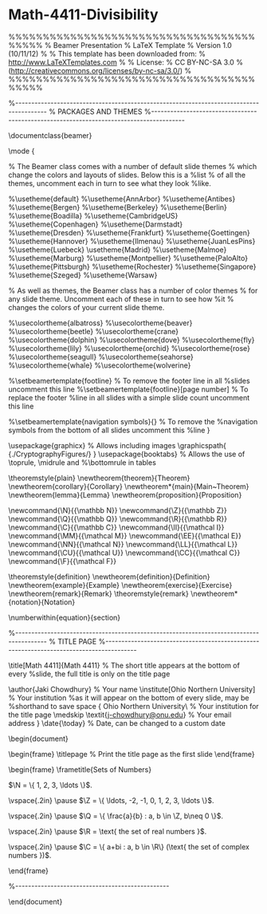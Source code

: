 # Math-4411-Divisibility
%%%%%%%%%%%%%%%%%%%%%%%%%%%%%%%%%%%%%%%%%
% Beamer Presentation
% LaTeX Template
% Version 1.0 (10/11/12)
%
% This template has been downloaded from:
% http://www.LaTeXTemplates.com
%
% License:
% CC BY-NC-SA 3.0
%(http://creativecommons.org/licenses/by-nc-sa/3.0/)
%
%%%%%%%%%%%%%%%%%%%%%%%%%%%%%%%%%%%%%%%%%

%----------------------------------------------------------------------------------------
%	PACKAGES AND THEMES
%----------------------------------------------------------------------------------------

\documentclass{beamer}

\mode<presentation> {

% The Beamer class comes with a number of default slide themes
% which change the colors and layouts of slides. Below this is a %list
% of all the themes, uncomment each in turn to see what they look %like.

%\usetheme{default}
%\usetheme{AnnArbor}
%\usetheme{Antibes}
%\usetheme{Bergen}
%\usetheme{Berkeley}
%\usetheme{Berlin}
%\usetheme{Boadilla}
%\usetheme{CambridgeUS}
%\usetheme{Copenhagen}
%\usetheme{Darmstadt}
%\usetheme{Dresden}
%\usetheme{Frankfurt}
%\usetheme{Goettingen}
%\usetheme{Hannover}
%\usetheme{Ilmenau}
%\usetheme{JuanLesPins}
%\usetheme{Luebeck}
\usetheme{Madrid}
%\usetheme{Malmoe}
%\usetheme{Marburg}
%\usetheme{Montpellier}
%\usetheme{PaloAlto}
%\usetheme{Pittsburgh}
%\usetheme{Rochester}
%\usetheme{Singapore}
%\usetheme{Szeged}
%\usetheme{Warsaw}

% As well as themes, the Beamer class has a number of color themes
% for any slide theme. Uncomment each of these in turn to see how %it
% changes the colors of your current slide theme.

%\usecolortheme{albatross}
%\usecolortheme{beaver}
%\usecolortheme{beetle}
%\usecolortheme{crane}
%\usecolortheme{dolphin}
%\usecolortheme{dove}
%\usecolortheme{fly}
%\usecolortheme{lily}
%\usecolortheme{orchid}
%\usecolortheme{rose}
%\usecolortheme{seagull}
%\usecolortheme{seahorse}
%\usecolortheme{whale}
%\usecolortheme{wolverine}

%\setbeamertemplate{footline} % To remove the footer line in all %slides uncomment this line
%\setbeamertemplate{footline}[page number] % To replace the footer %line in all slides with a simple slide count uncomment this line

%\setbeamertemplate{navigation symbols}{} % To remove the %navigation symbols from the bottom of all slides uncomment this %line
}

\usepackage{graphicx} % Allows including images
\graphicspath{ {./CryptographyFigures/} }
\usepackage{booktabs} % Allows the use of \toprule, \midrule and %\bottomrule in tables


\theoremstyle{plain}
\newtheorem{theorem}{Theorem}
\newtheorem{corollary}{Corollary}
\newtheorem*{main}{Main~Theorem}
\newtheorem{lemma}{Lemma}
\newtheorem{proposition}{Proposition}

\newcommand{\N}{{\mathbb N}}
\newcommand{\Z}{{\mathbb Z}}
\newcommand{\Q}{{\mathbb Q}}
\newcommand{\R}{{\mathbb R}}
\newcommand{\C}{{\mathbb C}}
\newcommand{\II}{{\mathcal I}}
\newcommand{\MM}{{\mathcal M}}
\newcommand{\EE}{{\mathcal E}}
\newcommand{\NN}{{\mathcal N}}
\newcommand{\LL}{{\mathcal L}}
\newcommand{\CU}{{\mathcal U}}
\newcommand{\CC}{{\mathcal C}}
\newcommand{\F}{{\mathcal F}}


\theoremstyle{definition}
\newtheorem{definition}{Definition}
\newtheorem{example}{Example}
\newtheorem{exercise}{Exercise}
\newtheorem{remark}{Remark}
\theoremstyle{remark}
\newtheorem*{notation}{Notation}

\numberwithin{equation}{section}


%----------------------------------------------------------------------------------------
%	TITLE PAGE
%----------------------------------------------------------------------------------------

\title[Math 4411]{Math 4411} % The short title appears at the bottom of every %slide, the full title is only on the title page

\author{Jaki Chowdhury} % Your name
\institute[Ohio Northern University] % Your institution %as it will appear on the bottom of every slide, may be %shorthand to save space
{
Ohio Northern University\\ % Your institution for the title page
\medskip
\textit{j-chowdhury@onu.edu} % Your email address
}
\date{\today} % Date, can be changed to a custom date

\begin{document}

\begin{frame}
\titlepage % Print the title page as the first slide
\end{frame}

\begin{frame}
\frametitle{Sets of Numbers}

$\N = \{ 1, 2, 3, \ldots \}$.

\vspace{.2in}
\pause
$\Z = \{ \ldots, -2, -1, 0, 1, 2, 3, \ldots \}$.

\vspace{.2in}
\pause
$\Q = \{ \frac{a}{b} : a, b \in \Z, b\neq 0 \}$.

\vspace{.2in}
\pause
$\R = \text{ the set of real numbers }$.

\vspace{.2in}
\pause
$\C = \{ a+bi : a, b \in \R\} (\text{ the set of complex numbers })$.

\end{frame}

%------------------------------------------------



\end{document}
